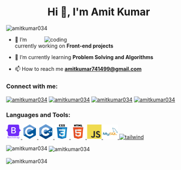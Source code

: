 <h1 align="center">Hi 👋, I'm Amit Kumar</h1>
<p align="left"> <img src="https://komarev.com/ghpvc/?username=amitkumar034&label=Profile%20views&color=0e75b6&style=flat" alt="amitkumar034" /> </p>
<img align="right" alt="coding" width="400" src="https://media4.giphy.com/media/26n7b7PjSOZJwVCmY/giphy.gif?cid=790b76114f7b7d309acb7d39831f7f70ac021be9b1dbeae0&rid=giphy.gif&ct=g">

- 🔭 I’m currently working on **Front-end projects**

- 🌱 I’m currently learning **Problem Solving and Algorithms**

- 📫 How to reach me **amitkumar741499@gmail.com**

<h3 align="left">Connect with me:</h3>
<p align="left">
<a href="https://www.linkedin.com/in/amitkumar36/" target="blank"><img align="center" src="https://raw.githubusercontent.com/rahuldkjain/github-profile-readme-generator/master/src/images/icons/Social/linked-in-alt.svg" alt="amitkumar034" height="30" width="40" /></a>
<a href="https://www.codechef.com/users/verma_amit" target="blank"><img align="center" src="https://cdn.jsdelivr.net/npm/simple-icons@3.1.0/icons/codechef.svg" alt="amitkumar034" height="30" width="40" /></a>
<a href="https://leetcode.com/verma_amit/" target="blank"><img align="center" src="https://raw.githubusercontent.com/rahuldkjain/github-profile-readme-generator/master/src/images/icons/Social/leet-code.svg" alt="amitkumar034" height="30" width="40" /></a>
<a href="https://auth.geeksforgeeks.org/user/av983098" target="blank"><img align="center" src="https://raw.githubusercontent.com/rahuldkjain/github-profile-readme-generator/master/src/images/icons/Social/geeks-for-geeks.svg" alt="amitkumar034" height="30" width="40" /></a>
</p>

<h3 align="left">Languages and Tools:</h3>
<p align="left"> <a href="https://getbootstrap.com" target="_blank" rel="noreferrer"> <img src="https://raw.githubusercontent.com/devicons/devicon/master/icons/bootstrap/bootstrap-plain-wordmark.svg" alt="bootstrap" width="40" height="40"/> </a> <a href="https://www.cprogramming.com/" target="_blank" rel="noreferrer"> <img src="https://raw.githubusercontent.com/devicons/devicon/master/icons/c/c-original.svg" alt="c" width="40" height="40"/> </a> <a href="https://www.w3schools.com/cpp/" target="_blank" rel="noreferrer"> <img src="https://raw.githubusercontent.com/devicons/devicon/master/icons/cplusplus/cplusplus-original.svg" alt="cplusplus" width="40" height="40"/> </a> <a href="https://www.w3schools.com/css/" target="_blank" rel="noreferrer"> <img src="https://raw.githubusercontent.com/devicons/devicon/master/icons/css3/css3-original-wordmark.svg" alt="css3" width="40" height="40"/> </a> <a href="https://www.w3.org/html/" target="_blank" rel="noreferrer"> <img src="https://raw.githubusercontent.com/devicons/devicon/master/icons/html5/html5-original-wordmark.svg" alt="html5" width="40" height="40"/> </a> <a href="https://developer.mozilla.org/en-US/docs/Web/JavaScript" target="_blank" rel="noreferrer"> <img src="https://raw.githubusercontent.com/devicons/devicon/master/icons/javascript/javascript-original.svg" alt="javascript" width="40" height="40"/> </a> <a href="https://www.mysql.com/" target="_blank" rel="noreferrer"> <img src="https://raw.githubusercontent.com/devicons/devicon/master/icons/mysql/mysql-original-wordmark.svg" alt="mysql" width="40" height="40"/> </a> <a href="https://tailwindcss.com/" target="_blank" rel="noreferrer"> <img src="https://www.vectorlogo.zone/logos/tailwindcss/tailwindcss-icon.svg" alt="tailwind" width="40" height="40"/> </a> </p>

<p><img align="left" src="https://github-readme-stats.vercel.app/api/top-langs?username=amitkumar034&show_icons=true&locale=en&layout=compact" alt="amitkumar034" /></p>

<p>&nbsp;<img align="center" src="https://github-readme-stats.vercel.app/api?username=amitkumar034&show_icons=true&locale=en" alt="amitkumar034" /></p>

<p><img align="center" src="https://github-readme-streak-stats.herokuapp.com/?user=amitkumar034&" alt="amitkumar034" /></p>
